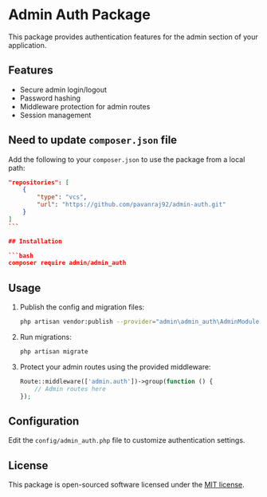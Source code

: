 # Admin Auth Package

This package provides authentication features for the admin section of your application.

## Features

- Secure admin login/logout
- Password hashing
- Middleware protection for admin routes
- Session management

## Need to update `composer.json` file

Add the following to your `composer.json` to use the package from a local path:

````json
"repositories": [
    {
        "type": "vcs",
        "url": "https://github.com/pavanraj92/admin-auth.git"
    }
]
```

## Installation

```bash
composer require admin/admin_auth
````

## Usage

1. Publish the config and migration files:
   ```bash
   php artisan vendor:publish --provider="admin\admin_auth\AdminModuleServiceProvider"
   ```
2. Run migrations:
   ```bash
   php artisan migrate
   ```
3. Protect your admin routes using the provided middleware:
   ```php
   Route::middleware(['admin.auth'])->group(function () {
       // Admin routes here
   });
   ```

## Configuration

Edit the `config/admin_auth.php` file to customize authentication settings.

## License

This package is open-sourced software licensed under the [MIT license](LICENSE).
